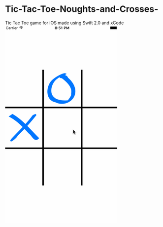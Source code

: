 # Tic-Tac-Toe-Noughts-and-Crosses-
Tic Tac Toe game for iOS made using Swift 2.0 and xCode
<img src="TicTacToe.gif"/>
